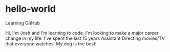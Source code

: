 # hello-world

Learning GitHub

Hi, I'm Josh and I'm learning to code.  I'm looking to make a major career change in my life.
I've spent the last 15 years Assistant Directing movies/TV that everyone watches.  My dog is the best!
